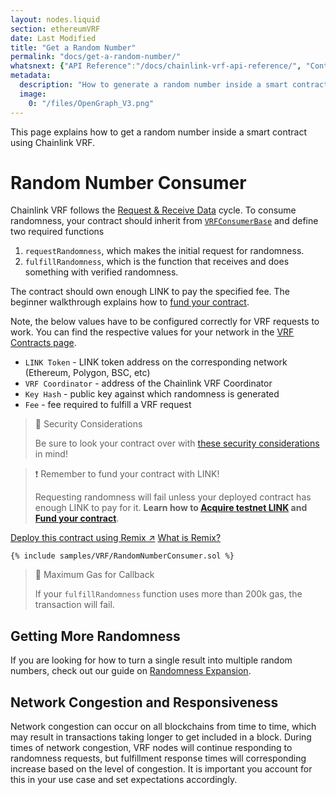 ```yaml
---
layout: nodes.liquid
section: ethereumVRF
date: Last Modified
title: "Get a Random Number"
permalink: "docs/get-a-random-number/"
whatsnext: {"API Reference":"/docs/chainlink-vrf-api-reference/", "Contract Addresses":"/docs/vrf-contracts/"}
metadata:
  description: "How to generate a random number inside a smart contract using Chainlink VRF."
  image:
    0: "/files/OpenGraph_V3.png"
---
```

This page explains how to get a random number inside a smart contract using Chainlink VRF.

# Random Number Consumer

Chainlink VRF follows the [Request & Receive Data](../request-and-receive-data/) cycle. To consume randomness, your contract should inherit from <a href="https://github.com/smartcontractkit/chainlink/blob/master/contracts/src/v0.8/VRFConsumerBase.sol" target="_blank">`VRFConsumerBase`</a> and define two required functions

1. `requestRandomness`, which makes the initial request for randomness.
2. `fulfillRandomness`, which is the function that receives and does something with verified randomness.

The contract should own enough LINK to pay the specified fee. The beginner walkthrough explains how to [fund your contract](../fund-your-contract/).

Note, the below values have to be configured correctly for VRF requests to work. You can find the respective values for your network in the [VRF Contracts page](../vrf-contracts).
- `LINK Token` - LINK token address on the corresponding network (Ethereum, Polygon, BSC, etc)
- `VRF Coordinator` - address of the Chainlink VRF Coordinator
- `Key Hash` - public key against which randomness is generated
- `Fee` - fee required to fulfill a VRF request

> 🚧 Security Considerations
>
> Be sure to look your contract over with [these security considerations](../vrf-security-considerations/) in mind!

>❗️ Remember to fund your contract with LINK!
>
> Requesting randomness will fail unless your deployed contract has enough LINK to pay for it. **Learn how to [Acquire testnet LINK](../acquire-link/) and [Fund your contract](../fund-your-contract/)**.

<div class="remix-callout">
    <a href="https://remix.ethereum.org/#url=https://docs.chain.link/samples/VRF/RandomNumberConsumer.sol" target="_blank" class="cl-button--ghost solidity-tracked">Deploy this contract using Remix ↗</a>
    <a href="../deploy-your-first-contract/" title="">What is Remix?</a>
</div>

```solidity Kovan
{% include samples/VRF/RandomNumberConsumer.sol %}
```

> 🚧 Maximum Gas for Callback
>
> If your `fulfillRandomness` function uses more than 200k gas, the transaction will fail.

## Getting More Randomness

If you are looking for how to turn a single result into multiple random numbers, check out our guide on [Randomness Expansion](../chainlink-vrf-best-practices/#getting-multiple-random-numbers).

## Network Congestion and Responsiveness

Network congestion can occur on all blockchains from time to time, which may result in transactions taking longer to get included in a block. During times of network congestion, VRF nodes will continue responding to randomness requests, but fulfillment response times will corresponding increase based on the level of congestion. It is important you account for this in your use case and set expectations accordingly.

